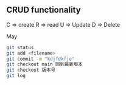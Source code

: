 ## CRUD functionality
C => create
R => read
U => Update
D => Delete



May



```bash
git status 
git add <filename>
git commit -m "kdjfdkfje"
git checkout main 回到最新版本
git checkout 版本号
git log 
```